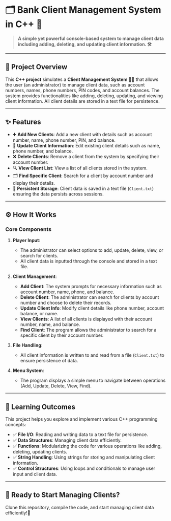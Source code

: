 # 🗂️ Bank Client Management System in C++ 💼

> **A simple yet powerful console-based system to manage client data including adding, deleting, and updating client information. 🛠️**  

---

## 🌟 Project Overview  
This **C++ project** simulates a **Client Management System** 🧑‍💼 that allows the user (an administrator) to manage client data, such as account numbers, names, phone numbers, PIN codes, and account balances. The system provides functionalities like adding, deleting, updating, and viewing client information. All client details are stored in a text file for persistence.  

---

## ✨ Features  
- ➕ **Add New Clients**: Add a new client with details such as account number, name, phone number, PIN, and balance.  
- 📝 **Update Client Information**: Edit existing client details such as name, phone number, and balance.  
- ❌ **Delete Clients**: Remove a client from the system by specifying their account number.  
- 🔍 **View Client List**: View a list of all clients stored in the system.  
- 🗂️ **Find Specific Client**: Search for a client by account number and display their details.  
- 💾 **Persistent Storage**: Client data is saved in a text file (`Client.txt`) ensuring the data persists across sessions.  

---

## ⚙️ How It Works  

### Core Components  
1. **Player Input**:  
   - The administrator can select options to add, update, delete, view, or search for clients.  
   - All client data is inputted through the console and stored in a text file.  

2. **Client Management**:  
   - **Add Client**: The system prompts for necessary information such as account number, name, phone, and balance.  
   - **Delete Client**: The administrator can search for clients by account number and choose to delete their records.  
   - **Update Client Info**: Modify client details like phone number, account balance, or name.  
   - **View Clients**: A list of all clients is displayed with their account number, name, and balance.  
   - **Find Client**: The program allows the administrator to search for a specific client by their account number.  

3. **File Handling**:  
   - All client information is written to and read from a file (`Client.txt`) to ensure persistence of data.  

4. **Menu System**:  
   - The program displays a simple menu to navigate between operations (Add, Update, Delete, View, Find).  

---

## 🎯 Learning Outcomes

This project helps you explore and implement various C++ programming concepts:

- ✅ **File I/O**: Reading and writing data to a text file for persistence.  
- ✅ **Data Structures**: Managing client data efficiently.  
- ✅ **Functions**: Modularizing the code for various operations like adding, deleting, updating clients.  
- ✅ **String Handling**: Using strings for storing and manipulating client information.  
- ✅ **Control Structures**: Using loops and conditionals to manage user input and client data.  

---

## 🏁 Ready to Start Managing Clients?  

Clone this repository, compile the code, and start managing client data efficiently!🚀
